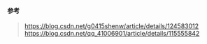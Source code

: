 #### 参考 
> https://blog.csdn.net/g0415shenw/article/details/124583012
> https://blog.csdn.net/qq_41006901/article/details/115555842